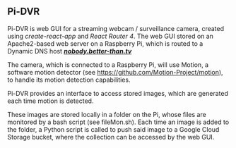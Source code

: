 ## Pi-DVR

Pi-DVR is web GUI for a streaming webcam / surveillance camera, created using <i>create-react-app</i> and <i>React Router 4</i>. The web GUI stored on an Apache2-based web server on a Raspberry Pi, which is routed to a Dynamic DNS host <a href="http://nobody.better-than.tv/"><b><i>nobody.better-than.tv</i></b></a>

The camera, which is connected to a Raspberry Pi, will use Motion, a software motion detector (see https://github.com/Motion-Project/motion), to handle its motion detection capabilities. 

Pi-DVR provides an interface to access stored images, which are generated each time motion is detected.

These images are stored locally in a folder on the Pi, whose files are monitored by a bash script (see fileMon.sh). Each time an image is added to the folder, a Python script is called to push said image to a Google Cloud Storage bucket, where the collection can be accessed by the web GUI.
